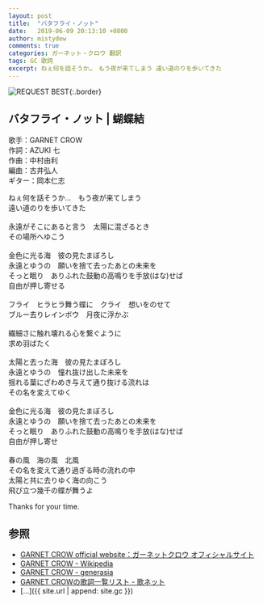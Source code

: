 ```yaml
---
layout: post
title:  "バタフライ・ノット"
date:   2019-06-09 20:13:10 +0800
author: mistydew
comments: true
categories: ガーネット・クロウ 翻訳
tags: GC 歌詞
excerpt: ねぇ何を話そうか…　もう夜が来てしまう 遠い道のりを歩いてきた
---
```

![REQUEST BEST](https://raw.githubusercontent.com/mistydew/gc2/master/cover/best/BEST06_REQUEST%20BEST.jpg){:.border}

## バタフライ・ノット | 蝴蝶結

歌手：GARNET CROW<br>
作詞：AZUKI 七<br>
作曲：中村由利<br>
編曲：古井弘人<br>
ギター：岡本仁志

ねぇ何を話そうか…　もう夜が来てしまう<br>
遠い道のりを歩いてきた<br>
<br>
永遠がそこにあると言う　太陽に混ざるとき<br>
その場所へゆこう<br>
<br>
金色に光る海　彼の見たまぼろし<br>
永遠とゆうの　願いを捨て去ったあとの未来を<br>
そっと眠り　ありふれた鼓動の高鳴りを手放(はな)せば<br>
自由が押し寄せる<br>
<br>
フライ　ヒラヒラ舞う蝶に　クライ　想いをのせて<br>
ブルー去りレインボウ　月夜に浮かぶ<br>
<br>
繊細さに触れ壊れる心を繋ぐように<br>
求め羽ばたく<br>
<br>
太陽と去った海　彼の見たまぼろし<br>
永遠とゆうの　憧れ抜け出した未来を<br>
揺れる葉にざわめき与えて通り抜ける流れは<br>
その名を変えてゆく<br>
<br>
金色に光る海　彼の見たまぼろし<br>
永遠とゆうの　願いを捨て去ったあとの未来を<br>
そっと眠り　ありふれた鼓動の高鳴りを手放(はな)せば<br>
自由が押し寄せ<br>
<br>
春の風　海の風　北風<br>
その名を変えて通り過ぎる時の流れの中<br>
太陽と共に去りゆく海の向こう<br>
飛び立つ幾千の蝶が舞うよ

Thanks for your time.

## 参照
* [GARNET CROW official website：ガーネットクロウ オフィシャルサイト](http://www.garnetcrow.com)
* [GARNET CROW - Wikipedia](https://ja.wikipedia.org/wiki/GARNET_CROW)
* [GARNET CROW - generasia](https://www.generasia.com/wiki/GARNET_CROW)
* [GARNET CROWの歌詞一覧リスト - 歌ネット](https://www.uta-net.com/artist/344)
* [...]({{ site.url | append: site.gc }})
